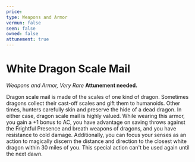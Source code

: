 ```yaml
---
price: 
type: Weapons and Armor
vermun: false
seen: false
owned: false
attunement: true
---
```

# White Dragon Scale Mail

*Weapons and Armor, Very Rare* **Attunement needed.**

Dragon scale mail is made of the scales of one kind of dragon. Sometimes dragons collect their cast-off scales and gift them to humanoids. Other times, hunters carefully skin and preserve the hide of a dead dragon. In either case, dragon scale mail is highly valued. While wearing this armor, you gain a +1 bonus to AC, you have advantage on saving throws against the Frightful Presence and breath weapons of dragons, and you have resistance to cold damage. Additionally, you can focus your senses as an action to magically discern the distance and direction to the closest white dragon within 30 miles of you. This special action can't be used again until the next dawn.